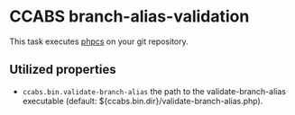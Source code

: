 CCABS branch-alias-validation
=============================

This task executes [phpcs](https://github.com/contao-community-alliance/build-system-tool-branch-alias-validation) on
your git repository.

Utilized properties
-------------------

* `ccabs.bin.validate-branch-alias` the path to the validate-branch-alias executable (default: ${ccabs.bin.dir}/validate-branch-alias.php).
